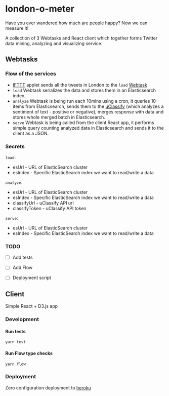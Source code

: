 # london-o-meter

Have you ever wandered how much are people happy? Now we can measure it!

A collection of 3 Webtasks and React client which together forms Twitter data mining, analyzing and visualizing service.

## Webtasks
### Flow of the services
* [IFTTT](https://ifttt.com/discover) applet sends all the tweets in London to the `load` [Webtask](https://webtask.io/)
* `load` Webtask serializes the data and stores them in an Elasticsearch index.
* `analyze` Webtask is being run each 10mins using a cron, it queries 10 items from Elasticsearch, sends them to the [uClassify](https://uclassify.com/) (which analyzes a sentiment of text - positive or negative), merges response with data and stores whole merged batch in Elasticsearch.
* `serve` Webtask is being called from the client React app, it performs simple query counting analyzed data in Elasticsearch and sends it to the client as a JSON.

### Secrets
`load`:
* esUrl - URL of ElasticSearch cluster
* esIndex - Specific ElasticSearch index we want to read/write a data

`analyze`:
* esUrl - URL of ElasticSearch cluster
* esIndex - Specific ElasticSearch index we want to read/write a data
* classifyUrl - uClassify API url
* classifyToken - uClassify API token

`serve`:
* esUrl - URL of ElasticSearch cluster
* esIndex - Specific ElasticSearch index we want to read/write a data

### TODO
- [ ] Add tests

- [ ] Add Flow

- [ ] Deployment script

## Client
Simple React + D3.js app

### Development
#### Run tests
`yarn test`

#### Run Flow type checks
`yarn flow`

### Deployment
Zero configuration deployment to [heroku](https://blog.heroku.com/deploying-react-with-zero-configuration)
